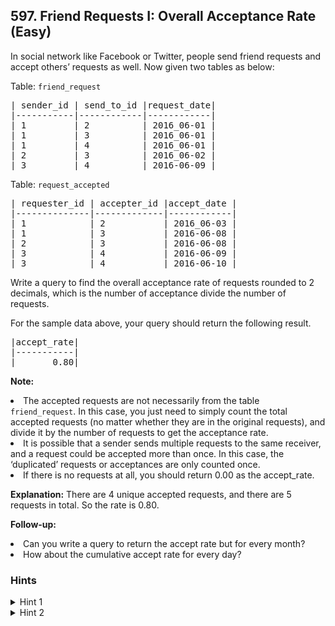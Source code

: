 <!--|This file generated by command(leetcode description); DO NOT EDIT.    |-->
<!--+----------------------------------------------------------------------+-->
<!--|@author    Openset <openset.wang@gmail.com>                           |-->
<!--|@link      https://github.com/openset                                 |-->
<!--|@home      https://github.com/openset/leetcode                        |-->
<!--+----------------------------------------------------------------------+-->

## 597. Friend Requests I: Overall Acceptance Rate (Easy)

In social network like Facebook or Twitter, people send friend requests and accept others’ requests as well. Now given two tables as below:</p>

Table: <code>friend_request</code>
<pre>
| sender_id | send_to_id |request_date|
|-----------|------------|------------|
| 1         | 2          | 2016_06-01 |
| 1         | 3          | 2016_06-01 |
| 1         | 4          | 2016_06-01 |
| 2         | 3          | 2016_06-02 |
| 3         | 4          | 2016-06-09 |
</pre></p>

Table: <code>request_accepted</code>
<pre>
| requester_id | accepter_id |accept_date |
|--------------|-------------|------------|
| 1            | 2           | 2016_06-03 |
| 1            | 3           | 2016-06-08 |
| 2            | 3           | 2016-06-08 |
| 3            | 4           | 2016-06-09 |
| 3            | 4           | 2016-06-10 |
</pre></p>

Write a query to find the overall acceptance rate of requests rounded to 2 decimals, which is the number of acceptance divide the number of requests.</p>

For the sample data above, your query should return the following result.</p>
<pre>
|accept_rate|
|-----------|
|       0.80|
</pre></p>

<b>Note:</b>
<li>The accepted requests are not necessarily from the table <code>friend_request</code>. In this case, you just need to simply count the total accepted requests (no matter whether they are in the original requests), and divide it by the number of requests to get the acceptance rate.</li>
<li>It is possible that a sender sends multiple requests to the same receiver, and a request could be accepted more than once. In this case, the ‘duplicated’ requests or acceptances are only counted once.</li>
<li>If there is no requests at all, you should return 0.00 as the accept_rate. </li>
</p>

<b>Explanation:</b> There are 4 unique accepted requests, and there are 5 requests in total. So the rate is 0.80.</p>

<b>Follow-up:</b></br>
<li>Can you write a query to return the accept rate but for every month?</li>
<li>How about the cumulative accept rate for every day?</li>

### Hints
<details>
<summary>Hint 1</summary>
Still remember how to count the number of rows in a table?
</details>
<details>
<summary>Hint 2</summary>
What is the keyword to filter the duplicated records in a table?
</details>
